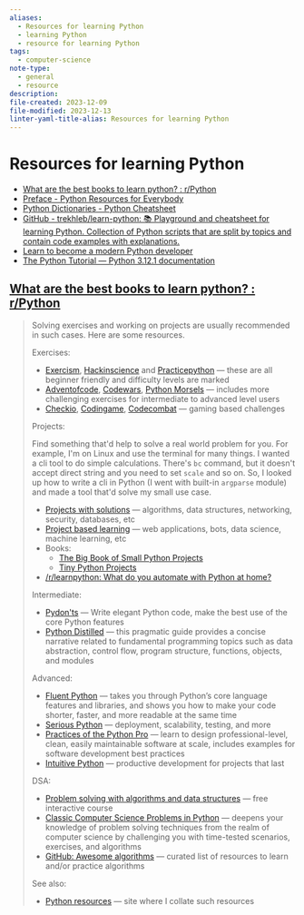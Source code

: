 ```yaml
---
aliases:
  - Resources for learning Python
  - learning Python
  - resource for learning Python
tags:
  - computer-science
note-type:
  - general
  - resource
description: 
file-created: 2023-12-09
file-modified: 2023-12-13
linter-yaml-title-alias: Resources for learning Python
---
```


# Resources for learning Python

- [What are the best books to learn python? : r/Python](https://www.reddit.com/r/Python/comments/103i4d2/what_are_the_best_books_to_learn_python/)
- [Preface - Python Resources for Everybody](https://learnbyexample.github.io/py_resources/)
- [Python Dictionaries - Python Cheatsheet](https://www.pythoncheatsheet.org/cheatsheet/dictionaries)
- [GitHub - trekhleb/learn-python: 📚 Playground and cheatsheet for learning Python. Collection of Python scripts that are split by topics and contain code examples with explanations.](https://github.com/trekhleb/learn-python#table-of-contents)
- [Learn to become a modern Python developer](https://roadmap.sh/python)
- [The Python Tutorial — Python 3.12.1 documentation](https://docs.python.org/3/tutorial/index.html)

## [What are the best books to learn python? : r/Python](https://www.reddit.com/r/Python/comments/103i4d2/what_are_the_best_books_to_learn_python/)

> Solving exercises and working on projects are usually recommended in such cases. Here are some resources.
>
> Exercises:
>
> - [Exercism](https://exercism.org/tracks/python/exercises), [Hackinscience](https://www.hackinscience.org/exercises/) and [Practicepython](https://www.practicepython.org/) — these are all beginner friendly and difficulty levels are marked
> - [Adventofcode](https://adventofcode.com/), [Codewars](https://www.codewars.com/), [Python Morsels](https://www.pythonmorsels.com/) — includes more challenging exercises for intermediate to advanced level users
> - [Checkio](https://py.checkio.org/), [Codingame](https://www.codingame.com/start), [Codecombat](https://codecombat.com/) — gaming based challenges
>
> Projects:
>
> Find something that'd help to solve a real world problem for you. For example, I'm on Linux and use the terminal for many things. I wanted a cli tool to do simple calculations. There's `bc` command, but it doesn't accept direct string and you need to set `scale` and so on. So, I looked up how to write a cli in Python (I went with built-in `argparse` module) and made a tool that'd solve my small use case.
>
> - [Projects with solutions](https://github.com/karan/Projects-Solutions) — algorithms, data structures, networking, security, databases, etc
> - [Project based learning](https://github.com/practical-tutorials/project-based-learning#python) — web applications, bots, data science, machine learning, etc
> - Books:
> 	- [The Big Book of Small Python Projects](https://inventwithpython.com/bigbookpython/)
> 	- [Tiny Python Projects](https://www.manning.com/books/tiny-python-projects)
> - [/r/learnpython: What do you automate with Python at home?](https://www.reddit.com/r/learnpython/comments/k5k1h0/what_do_you_automate_with_python_at_home/)
>
> Intermediate:
>
> - [Pydon'ts](https://mathspp.gumroad.com/l/pydonts) — Write elegant Python code, make the best use of the core Python features
> - [Python Distilled](https://www.oreilly.com/library/view/python-distilled/9780134173399/) — this pragmatic guide provides a concise narrative related to fundamental programming topics such as data abstraction, control flow, program structure, functions, objects, and modules
>
> Advanced:
>
> - [Fluent Python](https://www.oreilly.com/library/view/fluent-python-2nd/9781492056348/) — takes you through Python’s core language features and libraries, and shows you how to make your code shorter, faster, and more readable at the same time
> - [Serious Python](https://nostarch.com/seriouspython) — deployment, scalability, testing, and more
> - [Practices of the Python Pro](https://www.manning.com/books/practices-of-the-python-pro) — learn to design professional-level, clean, easily maintainable software at scale, includes examples for software development best practices
> - [Intuitive Python](https://pragprog.com/titles/dmpython/intuitive-python/) — productive development for projects that last
>
> DSA:
>
> - [Problem solving with algorithms and data structures](https://runestone.academy/ns/books/published/pythonds3/index.html) — free interactive course
> - [Classic Computer Science Problems in Python](https://www.manning.com/books/classic-computer-science-problems-in-python) — deepens your knowledge of problem solving techniques from the realm of computer science by challenging you with time-tested scenarios, exercises, and algorithms
> - [GitHub: Awesome algorithms](https://github.com/tayllan/awesome-algorithms) — curated list of resources to learn and/or practice algorithms
>
> See also:
>
> - [Python resources](https://learnbyexample.github.io/py_resources/) — site where I collate such resources
